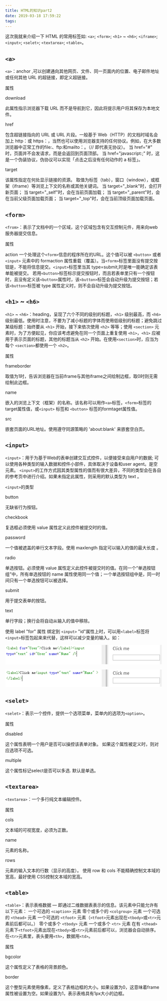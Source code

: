 ```yaml
---
title: HTML的知识part2
date: 2019-03-18 17:59:22
tags:
---
```

这次我就来介绍一下 HTML 的常用标签如:
`<a>`;
`<form>`;
`<h1>` ~ `<h6>`;
`<iframe>`;
`<input>`;
`<selet>`;
`<textarea>`;
`<table>`。

## `<a>`

`<a>`：anchor ,可以创建通向其他网页、文件、同一页面内的位置、电子邮件地址或任何其他 URL 的超链接，即定义超链接。

属性

download

此属性指示浏览器下载 URL 而不是导航到它，因此将提示用户将其保存为本地文件。

href

包含超链接指向的 URL 或 URL 片段。一般基于 Web（HTTP）的文档时域名会加上 http：或 https：，当然也可以使用浏览器支持的任何协议。例如，在大多数浏览器中正常工作的file:、ftp:和mailto：。（// 即代表无协议）。
当 href="#" 时，页面并不会发请求，而是会返回到页面顶部。
当 href="javascript:;" 时，这是一个伪装协议，伪协议可以实现「点击之后没有任何动作的 a 标签」。

target

该属性指定在何处显示链接的资源。 取值为标签（tab），窗口（window），或框架（iframe）等浏览上下文的名称或其他关键词。
当 target="_blank"时，会打开新页面；
当 target="_self"时，会在当前页面加载；
当 target="_parent"时，会在当前父级页面加载页面；
当 target="_top"时，会在当前顶级页面加载页面。

## `<form>`

`<from>`：表示了文档中的一个区域，这个区域包含有交互控制元件，用来向web服务器提交信息。

属性

action
一个处理这个`<form>`信息的程序所在的URL。这个值可以被 `<button>` 或者 `<input>` 元素中的 formaction 属性重载（覆盖）。当`<form>`标签里面没有提交按钮是，不能将信息提交。`<input>`标签里当其 type=submit,时是唯一能确定该表单能被提交。
若用`<button>`标签标示提交按钮时，而且若表单里只有一个按钮时，且没有定义该`<button>`属性时，该`<button>`标签会自动升级为提交按钮；若该`<button>`标签被 type 属性定义时，则不会自动升级为提交按钮。

## `<h1>` ~ `<h6>`

`<h1>` ~ `<h6>`：heading，呈现了六个不同的级别的标题，`<h1>` 级别最高，而 `<h6>` 级别最低。使用时注意，不要为了减小标题的字体而使用低级别的标题；避免跳过某级标题：始终要从 `<h1>` 开始，接下来依次使用 `<h2>` 等等；使用 `<section>` 元素时，为了方便起见，你应该考虑避免在同一个页面上重复使用 `<h1>`，`<h1>` 应被用于表示页面的标题，其他的标题当从 `<h2>` 开始。在使用`<section>`时，应当为每个 `<section>`都使用一个 `<h2>`。

属性

frameborder

取值为1时，告诉浏览器在当前iframe与其他iframe之间绘制边框，取0时则无需绘制此边框。

name

嵌入的浏览上下文（框架）的名称。该名称可以用作`<a>`标签，`<form>`标签的target属性值，或`<input>` 标签和 `<button>` 标签的formtaget属性值。

src

嵌套页面的URL地址。使用遵守同源策略的 'about:blank' 来嵌套空白页。

## `<input>`

`<input>`：用于为基于Web的表单创建交互式控件，以便接受来自用户的数据; 可以使用各种类型的输入数据和控件小部件，具体取决于设备和user agent。是空元素。
`<input>`的工作方式因其类型属性的值而有很大差异，不同的类型会在各自的参考页中进行介绍。如果未指定此属性，则采用的默认类型为 text 。

`<input>`的类型

button

无缺省行为按钮。

checkbook

复选框必须使用 value 属性定义此控件被提交时的值。

password

一个值被遮盖的单行文本字段。使用 maxlength 指定可以输入的值的最大长度 。

radio

单选按钮。必须使用 value 属性定义此控件被提交时的值。在同一个“单选按钮组”中，所有单选按钮的 name 属性使用同一个值；一个单选按钮组中是，同一时间只有一个单选按钮可以被选择。

submit

用于提交表单的按钮。

text

单行字段；换行会将自动从输入的值中移除。

使用 label  "for" 属性 绑定到 `<input>` "id"属性上时，可以用`<label>`标签将`<input>`标签包起来来代替，这样可以减少变量的输入。如：

![使用 label  "for" 属性时](HTML的知识part2/input1.png)

![用< label >标签将< input >标签包起来](HTML的知识part2/input2.png)

## `<selet>`

`<selet>`：表示一个控件，提供一个选项菜单，菜单内的选项为`<option>`。

属性

disabled

这个属性表明一个用户是否可以操控该表单对象。 如果这个属性被定义时，则对应选项不可选。

multiple

这个属性标记select是否可以多选. 默认是单选。

## `<textarea>`

`<textarea>`：一个多行纯文本编辑控件。

属性

cols

文本域的可视宽度，必须为正数。

name

元素的名称。

rows

元素的输入文本的行数（显示的高度）。
使用 row 和 cols 不能精确控制文本域的宽高，最好使用 CSS控制文本域的宽高。

## `<table>`

`<table>`：表示表格数据 — 即通过二维数据表表示的信息。该元素中只能允许有以下元素：
一个可选的 `<caption>` 元素
零个或多个的 `<colgroup>` 元素
一个可选的 `<thead>` 元素
一个可选的 `<tfoot>` 元素（`<tfoot>`元素出现在`<tbody>`或`<tr>`元素前后都可以。）
零个或多个 `<tbody>` 元素
一个或多个 `<tr>` 元素
在有 `<thead>` 元素下`<tfoot>`元素出现在`<tbody>`或`<tr>`元素前后都可以，浏览器会自动排序。
在`<tr>`元素里，表头要用`<th>`，数据用`<td>`。

属性

bgcolor 

这个属性定义了表格的背景颜色。 

border 

这个整型元素使用像素，定义了表格边框的大小。如果设置为0，这意味着frame 属性被设置为空。如果设置为1，表示表格具有1px大小的边框。